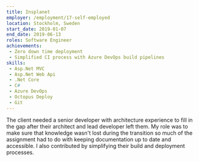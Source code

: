 ```yaml
---
title: Insplanet
employer: /employment/17-self-employed
location: Stockholm, Sweden
start_date: 2019-01-07
end_date: 2019-06-13
roles: Software Engineer
achievements:
 - Zero down time deployment
 - Simplified CI process with Azure DevOps build pipelines
skills: 
 - Asp.Net MVC
 - Asp.Net Web Api
 - .Net Core
 - C#
 - Azure DevOps
 - Octopus Deploy
 - Git
---
```

The client needed a senior developer with architecture experience to fill in the gap after their architect and lead developer left them. 
My role was to make sure that knowledge wasn't lost during the transition so much of the assignment had to do with keeping documentation up to date and accessible. 
I also contributed by simplifying their build and deployment processes.